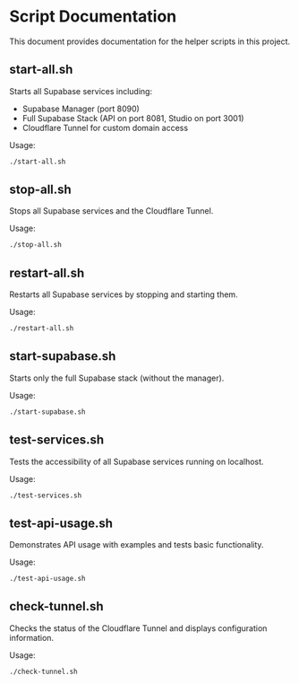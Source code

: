 # Script Documentation

This document provides documentation for the helper scripts in this project.

## start-all.sh

Starts all Supabase services including:
- Supabase Manager (port 8090)
- Full Supabase Stack (API on port 8081, Studio on port 3001)
- Cloudflare Tunnel for custom domain access

Usage:
```bash
./start-all.sh
```

## stop-all.sh

Stops all Supabase services and the Cloudflare Tunnel.

Usage:
```bash
./stop-all.sh
```

## restart-all.sh

Restarts all Supabase services by stopping and starting them.

Usage:
```bash
./restart-all.sh
```

## start-supabase.sh

Starts only the full Supabase stack (without the manager).

Usage:
```bash
./start-supabase.sh
```

## test-services.sh

Tests the accessibility of all Supabase services running on localhost.

Usage:
```bash
./test-services.sh
```

## test-api-usage.sh

Demonstrates API usage with examples and tests basic functionality.

Usage:
```bash
./test-api-usage.sh
```

## check-tunnel.sh

Checks the status of the Cloudflare Tunnel and displays configuration information.

Usage:
```bash
./check-tunnel.sh
```